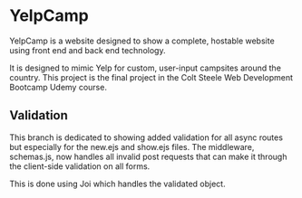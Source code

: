 # YelpCamp

YelpCamp is a website designed to show a complete, hostable website using front end and back end technology. 

It is designed to mimic Yelp for custom, user-input campsites around the country. This project is the final project in the Colt Steele Web Development Bootcamp Udemy course. 

## Validation

This branch is dedicated to showing added validation for all async routes but especially for the new.ejs and show.ejs files. The middleware, schemas.js, now handles all invalid post requests that can make it through the client-side validation on all forms.

This is done using Joi which handles the validated object.
